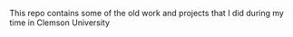 This repo contains some of the old work and projects that I did during my time in Clemson University 

